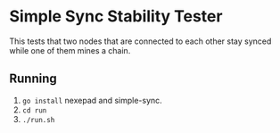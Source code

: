 # Simple Sync Stability Tester
This tests that two nodes that are connected to each other
stay synced while one of them mines a chain.

## Running
 1. `go install` nexepad and simple-sync.
 2. `cd run`
 3. `./run.sh`


